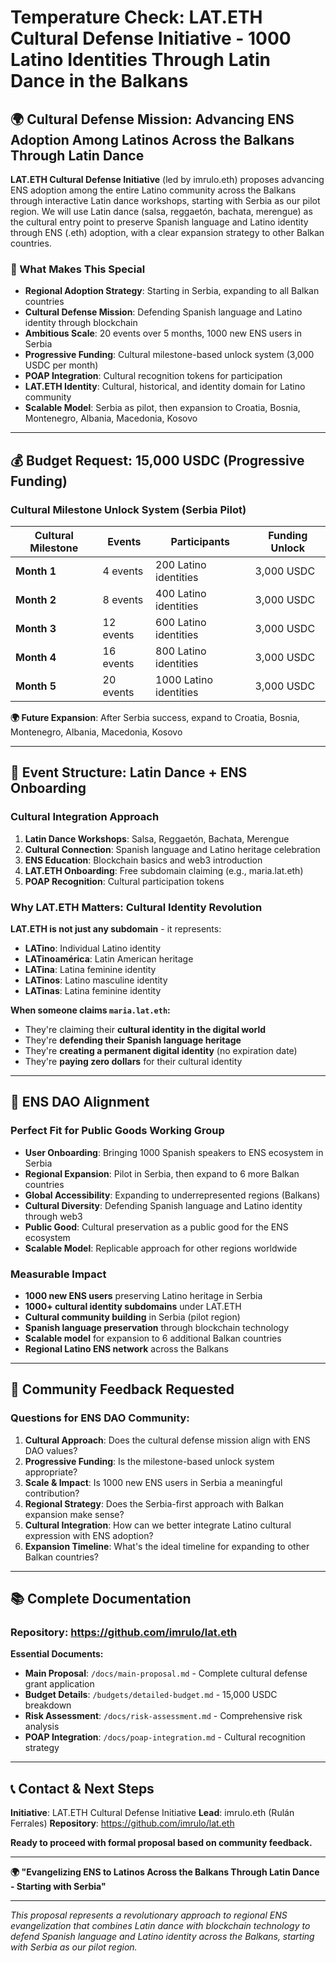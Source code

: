 # Temperature Check: LAT.ETH Cultural Defense Initiative - 1000 Latino Identities Through Latin Dance in the Balkans

## 🌍 **Cultural Defense Mission: Advancing ENS Adoption Among Latinos Across the Balkans Through Latin Dance**

**LAT.ETH Cultural Defense Initiative** (led by imrulo.eth) proposes advancing ENS adoption among the entire Latino community across the Balkans through interactive Latin dance workshops, starting with Serbia as our pilot region. We will use Latin dance (salsa, reggaetón, bachata, merengue) as the cultural entry point to preserve Spanish language and Latino identity through ENS (.eth) adoption, with a clear expansion strategy to other Balkan countries.

### **🎯 What Makes This Special**
- **Regional Adoption Strategy**: Starting in Serbia, expanding to all Balkan countries
- **Cultural Defense Mission**: Defending Spanish language and Latino identity through blockchain
- **Ambitious Scale**: 20 events over 5 months, 1000 new ENS users in Serbia
- **Progressive Funding**: Cultural milestone-based unlock system (3,000 USDC per month)
- **POAP Integration**: Cultural recognition tokens for participation
- **LAT.ETH Identity**: Cultural, historical, and identity domain for Latino community
- **Scalable Model**: Serbia as pilot, then expansion to Croatia, Bosnia, Montenegro, Albania, Macedonia, Kosovo

---

## 💰 **Budget Request: 15,000 USDC (Progressive Funding)**

### **Cultural Milestone Unlock System (Serbia Pilot)**

| Cultural Milestone | Events | Participants | Funding Unlock |
|-------------------|--------|--------------|----------------|
| **Month 1** | 4 events | 200 Latino identities | 3,000 USDC |
| **Month 2** | 8 events | 400 Latino identities | 3,000 USDC |
| **Month 3** | 12 events | 600 Latino identities | 3,000 USDC |
| **Month 4** | 16 events | 800 Latino identities | 3,000 USDC |
| **Month 5** | 20 events | 1000 Latino identities | 3,000 USDC |

**🌍 Future Expansion**: After Serbia success, expand to Croatia, Bosnia, Montenegro, Albania, Macedonia, Kosovo

---

## 💃 **Event Structure: Latin Dance + ENS Onboarding**

### **Cultural Integration Approach**
1. **Latin Dance Workshops**: Salsa, Reggaetón, Bachata, Merengue
2. **Cultural Connection**: Spanish language and Latino heritage celebration
3. **ENS Education**: Blockchain basics and web3 introduction
4. **LAT.ETH Onboarding**: Free subdomain claiming (e.g., maria.lat.eth)
5. **POAP Recognition**: Cultural participation tokens

### **Why LAT.ETH Matters: Cultural Identity Revolution**
**LAT.ETH is not just any subdomain** - it represents:
- **LATino**: Individual Latino identity
- **LATinoamérica**: Latin American heritage
- **LATina**: Latina feminine identity
- **LATinos**: Latino masculine identity
- **LATinas**: Latina feminine identity

**When someone claims `maria.lat.eth`:**
- They're claiming their **cultural identity in the digital world**
- They're **defending their Spanish language heritage**
- They're **creating a permanent digital identity** (no expiration date)
- They're **paying zero dollars** for their cultural identity

---

## 🌟 **ENS DAO Alignment**

### **Perfect Fit for Public Goods Working Group**
- **User Onboarding**: Bringing 1000 Spanish speakers to ENS ecosystem in Serbia
- **Regional Expansion**: Pilot in Serbia, then expand to 6 more Balkan countries
- **Global Accessibility**: Expanding to underrepresented regions (Balkans)
- **Cultural Diversity**: Defending Spanish language and Latino identity through web3
- **Public Good**: Cultural preservation as a public good for the ENS ecosystem
- **Scalable Model**: Replicable approach for other regions worldwide

### **Measurable Impact**
- **1000 new ENS users** preserving Latino heritage in Serbia
- **1000+ cultural identity subdomains** under LAT.ETH
- **Cultural community building** in Serbia (pilot region)
- **Spanish language preservation** through blockchain technology
- **Scalable model** for expansion to 6 additional Balkan countries
- **Regional Latino ENS network** across the Balkans

---

## 🤝 **Community Feedback Requested**

### **Questions for ENS DAO Community:**
1. **Cultural Approach**: Does the cultural defense mission align with ENS DAO values?
2. **Progressive Funding**: Is the milestone-based unlock system appropriate?
3. **Scale & Impact**: Is 1000 new ENS users in Serbia a meaningful contribution?
4. **Regional Strategy**: Does the Serbia-first approach with Balkan expansion make sense?
5. **Cultural Integration**: How can we better integrate Latino cultural expression with ENS adoption?
6. **Expansion Timeline**: What's the ideal timeline for expanding to other Balkan countries?

---

## 📚 **Complete Documentation**

### **Repository**: https://github.com/imrulo/lat.eth

**Essential Documents:**
- **Main Proposal**: `/docs/main-proposal.md` - Complete cultural defense grant application
- **Budget Details**: `/budgets/detailed-budget.md` - 15,000 USDC breakdown
- **Risk Assessment**: `/docs/risk-assessment.md` - Comprehensive risk analysis
- **POAP Integration**: `/docs/poap-integration.md` - Cultural recognition strategy

---

## 📞 **Contact & Next Steps**

**Initiative**: LAT.ETH Cultural Defense Initiative
**Lead**: imrulo.eth (Rulán Ferrales)
**Repository**: https://github.com/imrulo/lat.eth

**Ready to proceed with formal proposal based on community feedback.**

---

**🌍 "Evangelizing ENS to Latinos Across the Balkans Through Latin Dance - Starting with Serbia"**

---

*This proposal represents a revolutionary approach to regional ENS evangelization that combines Latin dance with blockchain technology to defend Spanish language and Latino identity across the Balkans, starting with Serbia as our pilot region.*
